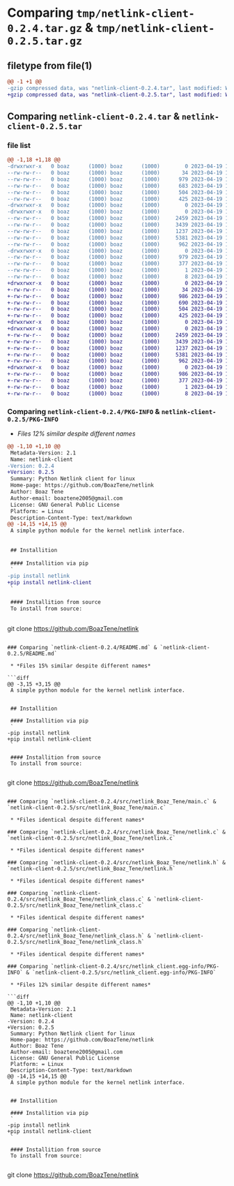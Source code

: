 # Comparing `tmp/netlink-client-0.2.4.tar.gz` & `tmp/netlink-client-0.2.5.tar.gz`

## filetype from file(1)

```diff
@@ -1 +1 @@
-gzip compressed data, was "netlink-client-0.2.4.tar", last modified: Wed Apr 19 16:05:12 2023, max compression
+gzip compressed data, was "netlink-client-0.2.5.tar", last modified: Wed Apr 19 16:08:41 2023, max compression
```

## Comparing `netlink-client-0.2.4.tar` & `netlink-client-0.2.5.tar`

### file list

```diff
@@ -1,18 +1,18 @@
-drwxrwxr-x   0 boaz      (1000) boaz      (1000)        0 2023-04-19 16:05:12.673559 netlink-client-0.2.4/
--rw-rw-r--   0 boaz      (1000) boaz      (1000)       34 2023-04-19 15:30:06.000000 netlink-client-0.2.4/MANIFEST.in
--rw-rw-r--   0 boaz      (1000) boaz      (1000)      979 2023-04-19 16:05:12.673559 netlink-client-0.2.4/PKG-INFO
--rw-rw-r--   0 boaz      (1000) boaz      (1000)      683 2023-04-19 15:51:57.000000 netlink-client-0.2.4/README.md
--rw-rw-r--   0 boaz      (1000) boaz      (1000)      504 2023-04-19 16:05:12.673559 netlink-client-0.2.4/setup.cfg
--rw-rw-r--   0 boaz      (1000) boaz      (1000)      425 2023-04-19 15:27:10.000000 netlink-client-0.2.4/setup.py
-drwxrwxr-x   0 boaz      (1000) boaz      (1000)        0 2023-04-19 16:05:12.669559 netlink-client-0.2.4/src/
-drwxrwxr-x   0 boaz      (1000) boaz      (1000)        0 2023-04-19 16:05:12.669559 netlink-client-0.2.4/src/netlink_Boaz_Tene/
--rw-rw-r--   0 boaz      (1000) boaz      (1000)     2459 2023-04-19 14:57:29.000000 netlink-client-0.2.4/src/netlink_Boaz_Tene/main.c
--rw-rw-r--   0 boaz      (1000) boaz      (1000)     3439 2023-04-19 14:57:29.000000 netlink-client-0.2.4/src/netlink_Boaz_Tene/netlink.c
--rw-rw-r--   0 boaz      (1000) boaz      (1000)     1237 2023-04-19 14:57:29.000000 netlink-client-0.2.4/src/netlink_Boaz_Tene/netlink.h
--rw-rw-r--   0 boaz      (1000) boaz      (1000)     5381 2023-04-19 14:57:29.000000 netlink-client-0.2.4/src/netlink_Boaz_Tene/netlink_class.c
--rw-rw-r--   0 boaz      (1000) boaz      (1000)      962 2023-04-19 14:57:29.000000 netlink-client-0.2.4/src/netlink_Boaz_Tene/netlink_class.h
-drwxrwxr-x   0 boaz      (1000) boaz      (1000)        0 2023-04-19 16:05:12.673559 netlink-client-0.2.4/src/netlink_client.egg-info/
--rw-rw-r--   0 boaz      (1000) boaz      (1000)      979 2023-04-19 16:05:12.000000 netlink-client-0.2.4/src/netlink_client.egg-info/PKG-INFO
--rw-rw-r--   0 boaz      (1000) boaz      (1000)      377 2023-04-19 16:05:12.000000 netlink-client-0.2.4/src/netlink_client.egg-info/SOURCES.txt
--rw-rw-r--   0 boaz      (1000) boaz      (1000)        1 2023-04-19 16:05:12.000000 netlink-client-0.2.4/src/netlink_client.egg-info/dependency_links.txt
--rw-rw-r--   0 boaz      (1000) boaz      (1000)        8 2023-04-19 16:05:12.000000 netlink-client-0.2.4/src/netlink_client.egg-info/top_level.txt
+drwxrwxr-x   0 boaz      (1000) boaz      (1000)        0 2023-04-19 16:08:41.676225 netlink-client-0.2.5/
+-rw-rw-r--   0 boaz      (1000) boaz      (1000)       34 2023-04-19 15:30:06.000000 netlink-client-0.2.5/MANIFEST.in
+-rw-rw-r--   0 boaz      (1000) boaz      (1000)      986 2023-04-19 16:08:41.676225 netlink-client-0.2.5/PKG-INFO
+-rw-rw-r--   0 boaz      (1000) boaz      (1000)      690 2023-04-19 16:08:20.000000 netlink-client-0.2.5/README.md
+-rw-rw-r--   0 boaz      (1000) boaz      (1000)      504 2023-04-19 16:08:41.676225 netlink-client-0.2.5/setup.cfg
+-rw-rw-r--   0 boaz      (1000) boaz      (1000)      425 2023-04-19 15:27:10.000000 netlink-client-0.2.5/setup.py
+drwxrwxr-x   0 boaz      (1000) boaz      (1000)        0 2023-04-19 16:08:41.672225 netlink-client-0.2.5/src/
+drwxrwxr-x   0 boaz      (1000) boaz      (1000)        0 2023-04-19 16:08:41.676225 netlink-client-0.2.5/src/netlink_Boaz_Tene/
+-rw-rw-r--   0 boaz      (1000) boaz      (1000)     2459 2023-04-19 14:57:29.000000 netlink-client-0.2.5/src/netlink_Boaz_Tene/main.c
+-rw-rw-r--   0 boaz      (1000) boaz      (1000)     3439 2023-04-19 14:57:29.000000 netlink-client-0.2.5/src/netlink_Boaz_Tene/netlink.c
+-rw-rw-r--   0 boaz      (1000) boaz      (1000)     1237 2023-04-19 14:57:29.000000 netlink-client-0.2.5/src/netlink_Boaz_Tene/netlink.h
+-rw-rw-r--   0 boaz      (1000) boaz      (1000)     5381 2023-04-19 14:57:29.000000 netlink-client-0.2.5/src/netlink_Boaz_Tene/netlink_class.c
+-rw-rw-r--   0 boaz      (1000) boaz      (1000)      962 2023-04-19 14:57:29.000000 netlink-client-0.2.5/src/netlink_Boaz_Tene/netlink_class.h
+drwxrwxr-x   0 boaz      (1000) boaz      (1000)        0 2023-04-19 16:08:41.676225 netlink-client-0.2.5/src/netlink_client.egg-info/
+-rw-rw-r--   0 boaz      (1000) boaz      (1000)      986 2023-04-19 16:08:41.000000 netlink-client-0.2.5/src/netlink_client.egg-info/PKG-INFO
+-rw-rw-r--   0 boaz      (1000) boaz      (1000)      377 2023-04-19 16:08:41.000000 netlink-client-0.2.5/src/netlink_client.egg-info/SOURCES.txt
+-rw-rw-r--   0 boaz      (1000) boaz      (1000)        1 2023-04-19 16:08:41.000000 netlink-client-0.2.5/src/netlink_client.egg-info/dependency_links.txt
+-rw-rw-r--   0 boaz      (1000) boaz      (1000)        8 2023-04-19 16:08:41.000000 netlink-client-0.2.5/src/netlink_client.egg-info/top_level.txt
```

### Comparing `netlink-client-0.2.4/PKG-INFO` & `netlink-client-0.2.5/PKG-INFO`

 * *Files 12% similar despite different names*

```diff
@@ -1,10 +1,10 @@
 Metadata-Version: 2.1
 Name: netlink-client
-Version: 0.2.4
+Version: 0.2.5
 Summary: Python Netlink client for linux
 Home-page: https://github.com/BoazTene/netlink
 Author: Boaz Tene
 Author-email: boaztene2005@gmail.com
 License: GNU General Public License
 Platform: = Linux
 Description-Content-Type: text/markdown
@@ -14,15 +14,15 @@
 A simple python module for the kernel netlink interface.
 
 
 ## Installition
 
 #### Installition via pip
 `
-pip install netlink
+pip install netlink-client
 `
 
 #### Installition from source
 To install from source:
 
 ```
 git clone https://github.com/BoazTene/netlink
```

### Comparing `netlink-client-0.2.4/README.md` & `netlink-client-0.2.5/README.md`

 * *Files 15% similar despite different names*

```diff
@@ -3,15 +3,15 @@
 A simple python module for the kernel netlink interface.
 
 
 ## Installition
 
 #### Installition via pip
 `
-pip install netlink
+pip install netlink-client
 `
 
 #### Installition from source
 To install from source:
 
 ```
 git clone https://github.com/BoazTene/netlink
```

### Comparing `netlink-client-0.2.4/src/netlink_Boaz_Tene/main.c` & `netlink-client-0.2.5/src/netlink_Boaz_Tene/main.c`

 * *Files identical despite different names*

### Comparing `netlink-client-0.2.4/src/netlink_Boaz_Tene/netlink.c` & `netlink-client-0.2.5/src/netlink_Boaz_Tene/netlink.c`

 * *Files identical despite different names*

### Comparing `netlink-client-0.2.4/src/netlink_Boaz_Tene/netlink.h` & `netlink-client-0.2.5/src/netlink_Boaz_Tene/netlink.h`

 * *Files identical despite different names*

### Comparing `netlink-client-0.2.4/src/netlink_Boaz_Tene/netlink_class.c` & `netlink-client-0.2.5/src/netlink_Boaz_Tene/netlink_class.c`

 * *Files identical despite different names*

### Comparing `netlink-client-0.2.4/src/netlink_Boaz_Tene/netlink_class.h` & `netlink-client-0.2.5/src/netlink_Boaz_Tene/netlink_class.h`

 * *Files identical despite different names*

### Comparing `netlink-client-0.2.4/src/netlink_client.egg-info/PKG-INFO` & `netlink-client-0.2.5/src/netlink_client.egg-info/PKG-INFO`

 * *Files 12% similar despite different names*

```diff
@@ -1,10 +1,10 @@
 Metadata-Version: 2.1
 Name: netlink-client
-Version: 0.2.4
+Version: 0.2.5
 Summary: Python Netlink client for linux
 Home-page: https://github.com/BoazTene/netlink
 Author: Boaz Tene
 Author-email: boaztene2005@gmail.com
 License: GNU General Public License
 Platform: = Linux
 Description-Content-Type: text/markdown
@@ -14,15 +14,15 @@
 A simple python module for the kernel netlink interface.
 
 
 ## Installition
 
 #### Installition via pip
 `
-pip install netlink
+pip install netlink-client
 `
 
 #### Installition from source
 To install from source:
 
 ```
 git clone https://github.com/BoazTene/netlink
```

